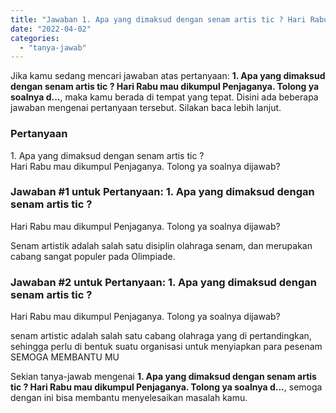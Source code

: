 ```yaml
---
title: "Jawaban 1. Apa yang dimaksud dengan senam artis tic ? Hari Rabu mau dikumpul Penjaganya. Tolong ya soalnya d..."
date: "2022-04-02"
categories: 
  - "tanya-jawab"
---
```


Jika kamu sedang mencari jawaban atas pertanyaan: **1\. Apa yang dimaksud dengan senam artis tic ? Hari Rabu mau dikumpul Penjaganya. Tolong ya soalnya d...**, maka kamu berada di tempat yang tepat. Disini ada beberapa jawaban mengenai pertanyaan tersebut. Silakan baca lebih lanjut.

### Pertanyaan

1\. Apa yang dimaksud dengan senam artis tic ?  
Hari Rabu mau dikumpul Penjaganya. Tolong ya soalnya dijawab?

### Jawaban #1 untuk Pertanyaan: 1. Apa yang dimaksud dengan senam artis tic ?  
Hari Rabu mau dikumpul Penjaganya. Tolong ya soalnya dijawab?

Senam artistik adalah salah satu disiplin olahraga senam, dan merupakan cabang sangat populer pada Olimpiade.

### Jawaban #2 untuk Pertanyaan: 1. Apa yang dimaksud dengan senam artis tic ?  
Hari Rabu mau dikumpul Penjaganya. Tolong ya soalnya dijawab?

senam artistic adalah salah satu cabang olahraga yang di pertandingkan, sehingga perlu di bentuk suatu organisasi untuk menyiapkan para pesenam  
SEMOGA MEMBANTU MU

Sekian tanya-jawab mengenai **1\. Apa yang dimaksud dengan senam artis tic ? Hari Rabu mau dikumpul Penjaganya. Tolong ya soalnya d...**, semoga dengan ini bisa membantu menyelesaikan masalah kamu.
